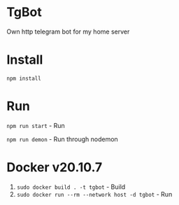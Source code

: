 # TgBot
Own http telegram bot for my home server

# Install
`npm install`

# Run
`npm run start` - Run

`npm run demon` - Run through nodemon

# Docker v20.10.7
1. `sudo docker build . -t tgbot` - Build
2. `sudo docker run --rm --network host -d tgbot` - Run